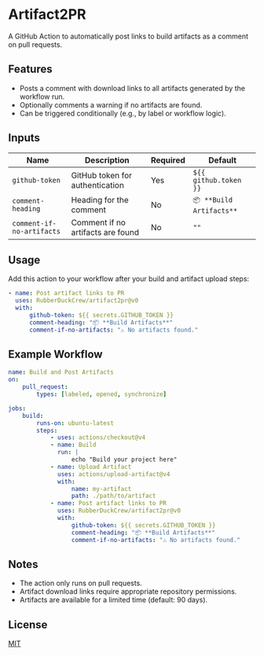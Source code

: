 # Artifact2PR

A GitHub Action to automatically post links to build artifacts as a comment on pull requests.

## Features

-   Posts a comment with download links to all artifacts generated by the workflow run.
-   Optionally comments a warning if no artifacts are found.
-   Can be triggered conditionally (e.g., by label or workflow logic).

## Inputs

| Name                      | Description                       | Required | Default                  |
| ------------------------- | --------------------------------- | -------- | ------------------------ |
| `github-token`            | GitHub token for authentication   | Yes      | `${{ github.token }}`    |
| `comment-heading`         | Heading for the comment           | No       | `📦 **Build Artifacts**` |
| `comment-if-no-artifacts` | Comment if no artifacts are found | No       | `""`                     |

## Usage

Add this action to your workflow after your build and artifact upload steps:

```yaml
- name: Post artifact links to PR
  uses: RubberDuckCrew/artifact2pr@v0
  with:
      github-token: ${{ secrets.GITHUB_TOKEN }}
      comment-heading: "📦 **Build Artifacts**"
      comment-if-no-artifacts: "⚠️ No artifacts found."
```

## Example Workflow

```yaml
name: Build and Post Artifacts
on:
    pull_request:
        types: [labeled, opened, synchronize]

jobs:
    build:
        runs-on: ubuntu-latest
        steps:
            - uses: actions/checkout@v4
            - name: Build
              run: |
                  echo "Build your project here"
            - name: Upload Artifact
              uses: actions/upload-artifact@v4
              with:
                  name: my-artifact
                  path: ./path/to/artifact
            - name: Post artifact links to PR
              uses: RubberDuckCrew/artifact2pr@v0
              with:
                  github-token: ${{ secrets.GITHUB_TOKEN }}
                  comment-heading: "📦 **Build Artifacts**"
                  comment-if-no-artifacts: "⚠️ No artifacts found."
```

## Notes

-   The action only runs on pull requests.
-   Artifact download links require appropriate repository permissions.
-   Artifacts are available for a limited time (default: 90 days).

## License

[MIT](LICENSE)

